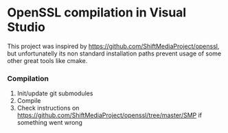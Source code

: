 # OpenSSL compilation in Visual Studio

This project was inspired by https://github.com/ShiftMediaProject/openssl, but unfortunatelly its non standard installation paths prevent usage of some other great tools like cmake.

### Compilation

1. Init/update git submodules
2. Compile
3. Check instructions on https://github.com/ShiftMediaProject/openssl/tree/master/SMP if something went wrong
